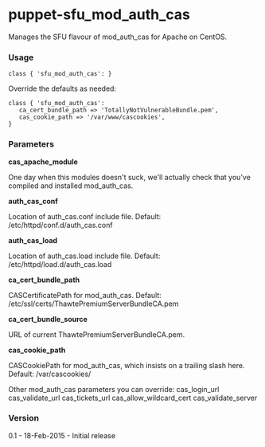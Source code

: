 # puppet-sfu_mod_auth_cas

Manages the SFU flavour of mod_auth_cas for Apache on CentOS.


### Usage

```
class { 'sfu_mod_auth_cas': }
```

Override the defaults as needed:

```
class { 'sfu_mod_auth_cas':
   ca_cert_bundle_path => 'TotallyNotVulnerableBundle.pem',
   cas_cookie_path => '/var/www/cascookies',
}
```

### Parameters

**cas_apache_module** 

One day when this modules doesn't suck, we'll actually check that you've compiled and installed mod_auth_cas.


**auth_cas_conf**

Location of auth_cas.conf include file. Default: /etc/httpd/conf.d/auth_cas.conf


**auth_cas_load**

Location of auth_cas.load include file. Default: /etc/httpd/load.d/auth_cas.load


**ca_cert_bundle_path**

CASCertificatePath for mod_auth_cas. Default: /etc/ssl/certs/ThawtePremiumServerBundleCA.pem


**ca_cert_bundle_source**

URL of current ThawtePremiumServerBundleCA.pem.


**cas_cookie_path**

CASCookiePath for mod_auth_cas, which insists on a trailing slash here. Default: /var/cascookies/

Other mod_auth_cas parameters you can override:
cas_login_url
cas_validate_url
cas_tickets_url
cas_allow_wildcard_cert
cas_validate_server

### Version
0.1 - 18-Feb-2015 - Initial release



